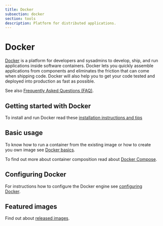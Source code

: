 ```yaml
---
title: Docker
subsection: docker
section: tools
description: Platform for distributed applications.
---
```


# Docker

[Docker](https://www.docker.com) is a platform for developers and sysadmins to develop, ship, and run applications inside software containers. Docker lets you quickly assemble applications from components and eliminates the friction that can come when shipping code. Docker will also help you to get your code tested and deployed into production as fast as possible.

See also [Frequently Asked Questions (FAQ)](https://docs.docker.com/engine/faq/).

## Getting started with Docker

To install and run Docker read these [installation instructions and tips](/tools/docker/docker-installation.html)

## Basic usage

To know how to run a container from the existing image or how to create you own image see [Docker basics](/tools/docker/docker-usage.html).

To find out more about container composition read about [Docker Compose](/tools/docker/compose.html).

## Configuring Docker

For instructions how to configure the Docker engine see [configuring Docker](/tools/docker/docker-configuration.html).

## Featured images

Find out about [released images](/tools/docker/docker-images.html).
